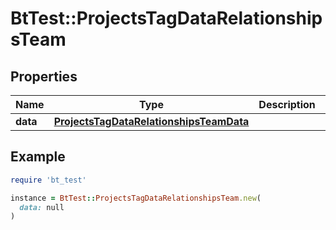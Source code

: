 # BtTest::ProjectsTagDataRelationshipsTeam

## Properties

| Name | Type | Description | Notes |
| ---- | ---- | ----------- | ----- |
| **data** | [**ProjectsTagDataRelationshipsTeamData**](ProjectsTagDataRelationshipsTeamData.md) |  | [optional] |

## Example

```ruby
require 'bt_test'

instance = BtTest::ProjectsTagDataRelationshipsTeam.new(
  data: null
)
```

